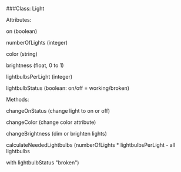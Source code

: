 ###Class: Light

Attributes:

on (boolean)

numberOfLights (integer)

color (string)

brightness (float, 0 to 1)

lightbulbsPerLight (integer)

lightbulbStatus (boolean: on/off = working/broken)


Methods:

changeOnStatus (change light to on or off)

changeColor (change color attribute)

changeBrightness (dim or brighten lights)

calculateNeededLightbulbs (numberOfLights * lightbulbsPerLight - all lightbulbs

with lightbulbStatus "broken")
